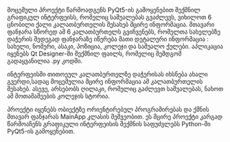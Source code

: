 მოცემული პროექტი წარმოადგენს PyQt5-ის გამოყენებით შექმნილ გრაფიკულ ინტერფეისს, რომელიც საშუალებას გვაძლევს, ვიხილოთ 6 ცნობილი ქალი კალათბურთელის შესახებ მცირე ინფორმაცია. მთავარი ფანჯარა სწორედ ამ 6 კალათბურთელს გვიჩვენებს, რომელთა სახელებზე დაჭერის შედეგად ფანჯარაზე იწერება მათი დეტალური ინფორმაცია : სახელი, ნომერი, ასაკი, პოზიცია, კოლეჯი და საშუალო ქულები. აპლიკაცია იყენებს Qt Designer-ში შექმნილ ფაილს, რომელიც შემდგომ გადაყვანილია .py კოდში.

ინტერფეისში თითოეულ კალათბურთელზე დაჭერისას იხსნება ახალი გვერდი,სადაც მოცემულია მცირე ინფორმაცია ამ კალათბურთელის შესახებ. ასევე, არსებობს ღილაკი, რომელიც გაძლევთ საშუალებას, ნახოთ ამ მოთამაშეების კოლეჯის სტორია.

პროექტი იყენებს ობიექტზე ორიენტირებულ პროგრამირებას და ქმნის მთავარ ფანჯარას MainApp კლასის მეშვეობით.  ეს მცირე პროექტი კარგად წარმოაჩენს გრაფიკული ინტერფეისის შექმნის საფუძვლებს Python-ში PyQt5-ის გამოყენებით.